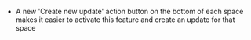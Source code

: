 - A new 'Create new update' action button on the bottom of each space makes it easier to activate this feature and create an update for that space